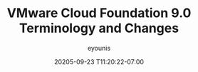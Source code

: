 ---
id: 
title: 'VMware Cloud Foundation 9.0 Terminology and Changes'
date: '20205-09-23 T11:20:22-07:00'
author: 'eyounis'
layout: draft
permalink: /VMware Cloud Foundation 9.0 Terminology and Changes/
image: 'https://emadyounis.com/assets/img/2020/09/Feature-Image-AVS.jpg'
categories:
    - 'VMware Cloud Foundation'
tags:
    - Cloud
---